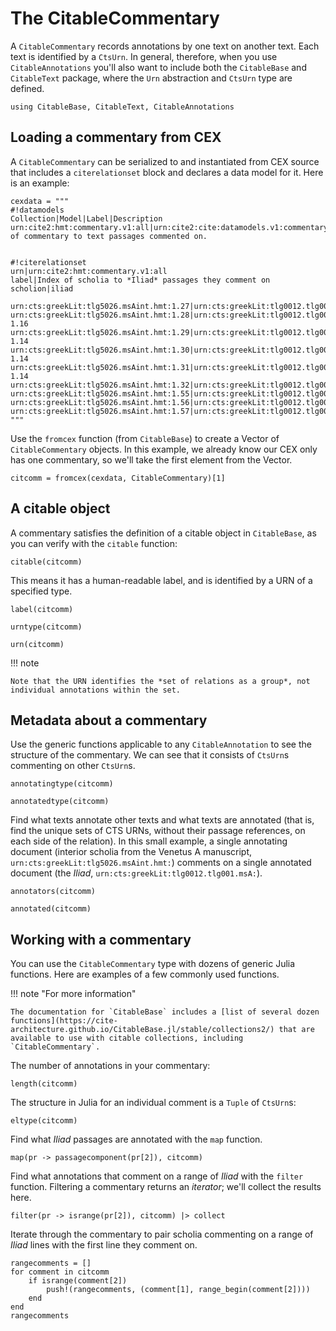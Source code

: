 # The CitableCommentary

A `CitableCommentary` records annotations by one text on another text. Each text is identified by a `CtsUrn`.  In general, therefore, when you use `CitableAnnotations` you'll  also want to include both the `CitableBase` and `CitableText` package, where the `Urn` abstraction and `CtsUrn` type are defined.

```@example comm
using CitableBase, CitableText, CitableAnnotations
```

## Loading a commentary from CEX

A `CitableCommentary` can be serialized to and instantiated from CEX source that includes a `citerelationset` block and declares a data model for it.  Here is an example:

```@example comm
cexdata = """
#!datamodels
Collection|Model|Label|Description
urn:cite2:hmt:commentary.v1:all|urn:cite2:cite:datamodels.v1:commentarymodel|Relation of commentary to text passages commented on.


#!citerelationset
urn|urn:cite2:hmt:commentary.v1:all
label|Index of scholia to *Iliad* passages they comment on
scholion|iliad

urn:cts:greekLit:tlg5026.msAint.hmt:1.27|urn:cts:greekLit:tlg0012.tlg001.msA:1.8
urn:cts:greekLit:tlg5026.msAint.hmt:1.28|urn:cts:greekLit:tlg0012.tlg001.msA:1.13-1.16
urn:cts:greekLit:tlg5026.msAint.hmt:1.29|urn:cts:greekLit:tlg0012.tlg001.msA:1.13-1.14
urn:cts:greekLit:tlg5026.msAint.hmt:1.30|urn:cts:greekLit:tlg0012.tlg001.msA:1.13-1.14
urn:cts:greekLit:tlg5026.msAint.hmt:1.31|urn:cts:greekLit:tlg0012.tlg001.msA:1.13-1.14
urn:cts:greekLit:tlg5026.msAint.hmt:1.32|urn:cts:greekLit:tlg0012.tlg001.msA:1.20
urn:cts:greekLit:tlg5026.msAint.hmt:1.55|urn:cts:greekLit:tlg0012.tlg001.msA:1.30
urn:cts:greekLit:tlg5026.msAint.hmt:1.56|urn:cts:greekLit:tlg0012.tlg001.msA:1.39
urn:cts:greekLit:tlg5026.msAint.hmt:1.57|urn:cts:greekLit:tlg0012.tlg001.msA:1.41
"""
```

Use the `fromcex` function (from `CitableBase`) to create a Vector of `CitableCommentary` objects.  In this example, we already know our CEX only has one commentary, so we'll take the first element from the Vector.

```@example comm
citcomm = fromcex(cexdata, CitableCommentary)[1]
```


##  A citable object

A commentary satisfies the definition of a citable object in `CitableBase`, as you can verify with the `citable` function:

```@example comm
citable(citcomm)
```

This means it has a human-readable label, and is identified by a URN of a specified type.

```@example comm
label(citcomm)
```

```@example comm
urntype(citcomm)
```


```@example comm
urn(citcomm)
```

!!! note 

    Note that the URN identifies the *set of relations as a group*, not individual annotations within the set.

## Metadata about a commentary

Use the generic functions applicable to any `CitableAnnotation` to see the structure of the commentary.  We can see that it consists of `CtsUrn`s commenting on other `CtsUrn`s.

```@example comm
annotatingtype(citcomm)
```

```@example comm
annotatedtype(citcomm)
```

Find what texts annotate other texts and what texts are annotated (that is, find the unique sets of CTS URNs, without their passage references, on each side of the relation).  In this small example, a single annotating document (interior scholia from the Venetus A manuscript, `urn:cts:greekLit:tlg5026.msAint.hmt:`) comments on a single annotated document (the *Iliad*, `urn:cts:greekLit:tlg0012.tlg001.msA:`).


```@example comm
annotators(citcomm)
```

```@example comm
annotated(citcomm)
```



## Working with a commentary

You can use the `CitableCommentary` type with dozens of generic Julia functions.  Here are examples of a few commonly used functions.

!!! note "For more information"

    The documentation for `CitableBase` includes a [list of several dozen functions](https://cite-architecture.github.io/CitableBase.jl/stable/collections2/) that are available to use with citable collections, including `CitableCommentary`.  




The number of annotations in your commentary:

```@example comm
length(citcomm)
```

The structure in Julia for an individual comment is a `Tuple` of `CtsUrn`s:

```@example comm
eltype(citcomm)
```


Find what *Iliad* passages are annotated with the `map` function.

```@example comm
map(pr -> passagecomponent(pr[2]), citcomm)
```

Find what annotations that comment on a range of *Iliad* with the `filter` function.  Filtering a commentary returns an *iterator*; we'll collect the results here.

```@example comm
filter(pr -> isrange(pr[2]), citcomm) |> collect
```

Iterate through the commentary to pair scholia commenting on a range of *Iliad* lines with the first line they comment on.


```@example comm
rangecomments = []
for comment in citcomm
    if isrange(comment[2])
        push!(rangecomments, (comment[1], range_begin(comment[2])))
    end
end
rangecomments
```